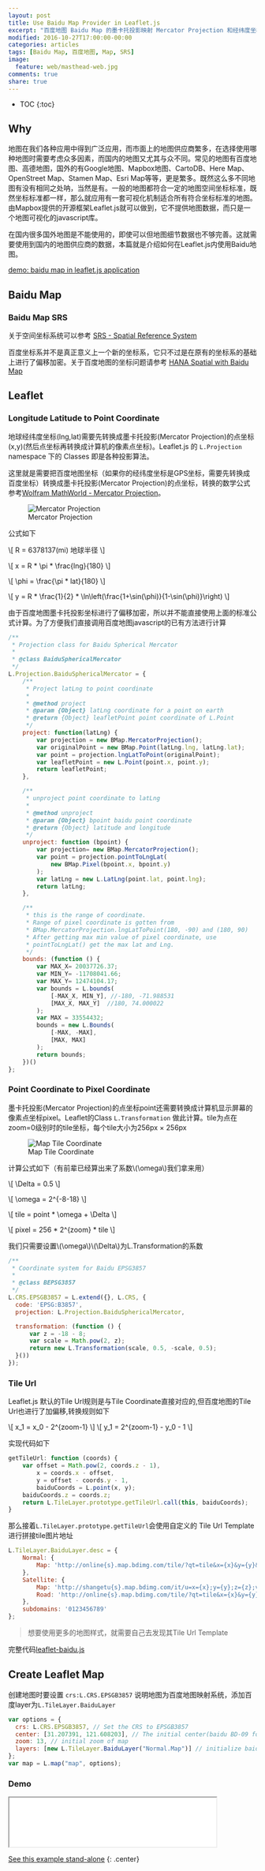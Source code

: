 ```yaml
---
layout: post
title: Use Baidu Map Provider in Leaflet.js
excerpt: "百度地图 Baidu Map 的墨卡托投影映射 Mercator Projection 和经纬度坐标与 Tile Url 都有加偏移，本文介绍如何继承和修改 Leaflet.js 原有 Class 使之适应百度地图的算法，将百度地图展示于 Leaflet.js 框架上"
modified: 2016-10-27T17:00:00-00:00
categories: articles
tags: [Baidu Map, 百度地图, Map, SRS]
image:
  feature: web/masthead-web.jpg
comments: true
share: true
---
```


* TOC
{:toc}

## Why

地图在我们各种应用中得到广泛应用，而市面上的地图供应商繁多，在选择使用哪种地图时需要考虑众多因素，而国内的地图又尤其与众不同。常见的地图有百度地图、高德地图，国外的有Google地图、Mapbox地图、CartoDB、Here Map、OpenStreet Map、Stamen Map、Esri Map等等，更是繁多。既然这么多不同地图有没有相同之处呐，当然是有。一般的地图都符合一定的地图空间坐标标准，既然坐标标准都一样，那么就应用有一套可视化机制适合所有符合坐标标准的地图。
由Mapbox提供的开源框架Leaflet.js就可以做到，它不提供地图数据，而只是一个地图可视化的javascript库。

在国内很多国外地图是不能使用的，即使可以但地图细节数据也不够完善。这就需要使用到国内的地图供应商的数据，本篇就是介绍如何在Leaflet.js内使用Baidu地图。

[demo: baidu map in leaflet.js application][3]

## Baidu Map

### Baidu Map SRS

关于空间坐标系统可以参考 [SRS - Spatial Reference System][1]

百度坐标系并不是真正意义上一个新的坐标系，它只不过是在原有的坐标系的基础上进行了偏移加密。关于百度地图的坐标问题请参考 [HANA Spatial with Baidu Map][2]

## Leaflet

### Longitude Latitude to Point Coordinate

地球经纬度坐标(lng,lat)需要先转换成墨卡托投影(Mercator Projection)的点坐标(x,y)(然后点坐标再转换成计算机的像素点坐标)。Leaflet.js 的 `L.Projection` namespace 下的 Classes 即是各种投影算法。

这里就是需要把百度地图坐标（如果你的经纬度坐标是GPS坐标，需要先转换成百度坐标）转换成墨卡托投影(Mercator Projection)的点坐标，转换的数学公式参考[Wolfram MathWorld - Mercator Projection][4]。

<figure class="center">
  <img src="/images/web/map/Cylindrical_Projection_basics2.svg" alt="Mercator Projection">
  <figcaption>Mercator Projection</figcaption>
</figure>

公式如下

\\[ R = 6378137(mi)  地球半径 \\]

\\[ x = R * \pi * \frac{lng}{180} \\]

\\[ \phi = \frac{\pi * lat}{180} \\]

\\[ y = R * \frac{1}{2} * \ln\left(\frac{1+\sin(\phi)}{1-\sin(\phi)}\right) \\]

由于百度地图墨卡托投影坐标进行了偏移加密，所以并不能直接使用上面的标准公式计算。为了方便我们直接调用百度地图javascript的已有方法进行计算

```javascript
/**
 * Projection class for Baidu Spherical Mercator
 *
 * @class BaiduSphericalMercator
 */
L.Projection.BaiduSphericalMercator = {
    /**
     * Project latLng to point coordinate
     *
     * @method project
     * @param {Object} latLng coordinate for a point on earth
     * @return {Object} leafletPoint point coordinate of L.Point
     */
    project: function(latLng) {
        var projection = new BMap.MercatorProjection();
        var originalPoint = new BMap.Point(latLng.lng, latLng.lat);
        var point = projection.lngLatToPoint(originalPoint);
        var leafletPoint = new L.Point(point.x, point.y);
        return leafletPoint;
    },

    /**
     * unproject point coordinate to latLng
     *
     * @method unproject
     * @param {Object} bpoint baidu point coordinate
     * @return {Object} latitude and longitude
     */
    unproject: function (bpoint) {
        var projection= new BMap.MercatorProjection();
        var point = projection.pointToLngLat(
            new BMap.Pixel(bpoint.x, bpoint.y)
        );
        var latLng = new L.LatLng(point.lat, point.lng);
        return latLng;
    },

    /**
     * this is the range of coordinate.
     * Range of pixel coordinate is gotten from
     * BMap.MercatorProjection.lngLatToPoint(180, -90) and (180, 90)
     * After getting max min value of pixel coordinate, use
     * pointToLngLat() get the max lat and Lng.
     */
    bounds: (function () {
        var MAX_X= 20037726.37;
        var MIN_Y= -11708041.66;
        var MAX_Y= 12474104.17;
        var bounds = L.bounds(
            [-MAX_X, MIN_Y], //-180, -71.988531
            [MAX_X, MAX_Y]  //180, 74.000022
        );
        var MAX = 33554432;
        bounds = new L.Bounds(
            [-MAX, -MAX],
            [MAX, MAX]
        );
        return bounds;
    })()
};
```

### Point Coordinate to Pixel Coordinate

墨卡托投影(Mercator Projection)的点坐标point还需要转换成计算机显示屏幕的像素点坐标pixel。Leaflet的Class `L.Transformation` 做此计算。tile为点在zoom=0级别时的tile坐标，每个tile大小为256px × 256px

<figure class="center">
  <img src="/images/web/map/map-tiles.png" alt="Map Tile Coordinate">
  <figcaption>Map Tile Coordinate</figcaption>
</figure>

计算公式如下（有前辈已经算出来了系数\\(\omega\\)我们拿来用）

\\[ \Delta = 0.5 \\]

\\[ \omega = 2^{-8-18} \\]

\\[ tile = point * \omega + \Delta \\]

\\[ pixel = 256 * 2^{zoom} * tile \\]

我们只需要设置\\(\omega\\)\\(\Delta\\)为L.Transformation的系数

```javascript
/**
 * Coordinate system for Baidu EPSG3857
 *
 * @class BEPSG3857
 */
L.CRS.EPSGB3857 = L.extend({}, L.CRS, {
  code: 'EPSG:B3857',
  projection: L.Projection.BaiduSphericalMercator,

  transformation: (function () {
      var z = -18 - 8;
      var scale = Math.pow(2, z);
      return new L.Transformation(scale, 0.5, -scale, 0.5);
  }())
});
```

### Tile Url

Leaflet.js 默认的Tile Url规则是与Tile Coordinate直接对应的,但百度地图的Tile Url也进行了加偏移,转换规则如下

\\[ x_1 = x_0 - 2^{zoom-1} \\]
\\[ y_1 = 2^{zoom-1} - y_0 - 1 \\]

实现代码如下

```javascript
getTileUrl: function (coords) {
    var offset = Math.pow(2, coords.z - 1),
        x = coords.x - offset,
        y = offset - coords.y - 1,
        baiduCoords = L.point(x, y);
    baiduCoords.z = coords.z;
    return L.TileLayer.prototype.getTileUrl.call(this, baiduCoords);
}
```

那么接着`L.TileLayer.prototype.getTileUrl`会使用自定义的 Tile Url Template 进行拼接tile图片地址

```javascript
L.TileLayer.BaiduLayer.desc = {
    Normal: {
        Map: 'http://online{s}.map.bdimg.com/tile/?qt=tile&x={x}&y={y}&z={z}&styles=pl'
    },
    Satellite: {
        Map: 'http://shangetu{s}.map.bdimg.com/it/u=x={x};y={y};z={z};v=009;type=sate&fm=46',
        Road: 'http://online{s}.map.bdimg.com/tile/?qt=tile&x={x}&y={y}&z={z}&styles=sl'
    },
    subdomains: '0123456789'
};
```

> 想要使用更多的地图样式，就需要自己去发现其Tile Url Template

完整代码[leaflet-baidu.js][5]

## Create Leaflet Map

创建地图时要设置 `crs:L.CRS.EPSGB3857` 说明地图为百度地图映射系统，添加百度layer为`L.TileLayer.BaiduLayer`

```javascript
var options = {
  crs: L.CRS.EPSGB3857, // Set the CRS to EPSGB3857
  center: [31.207391, 121.608203], // The initial center(baidu BD-09 format) of map
  zoom: 13, // initial zoom of map
  layers: [new L.TileLayer.BaiduLayer("Normal.Map")] // initialize baidu map layer
};
var map = L.map("map", options);
```

### Demo

<div class="mfp-iframe-scaler">
<iframe width="420" height="100" src="/apps/map/leaflet-baidu/" frameborder="1"></iframe>
</div>

[See this example stand-alone][6]
{: .center}

[1]:/articles/hana-spatial-in-action/#srs---spatial-reference-system
[2]:/articles/hana-spatial-with-baidu-map/#section-1
[3]:/apps/map/leaflet-baidu/
[4]:http://mathworld.wolfram.com/MercatorProjection.html
[5]:http://127.0.0.1:4000/apps/map/leaflet-baidu/leaflet-baidu.js
[6]:http://127.0.0.1:4000/apps/map/leaflet-baidu/
